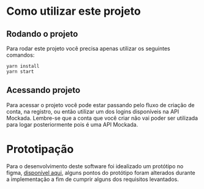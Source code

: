 # Como utilizar este projeto

## Rodando o projeto

Para rodar este projeto você precisa apenas utilizar os seguintes comandos:

```
yarn install
yarn start
```

## Acessando projeto

Para acessar o projeto você pode estar passando pelo fluxo de criação de conta, na registro, ou então utilizar um dos logins disponíveis na API Mockada. Lembre-se que a conta que você criar não vai poder ser utilizada para logar posteriormente pois é uma API Mockada.

# Prototipação

Para o desenvolvimento deste software foi idealizado um protótipo no figma, [disponível aqui](https://www.figma.com/file/eimFff3mj7oiy2aIs7z9Fc/Untitled?node-id=0%3A1&t=9lWf15mb2i0ZJyc4-1), alguns pontos do protótipo foram alterados durante a implementação a fim de cumprir alguns dos requisitos levantados.
